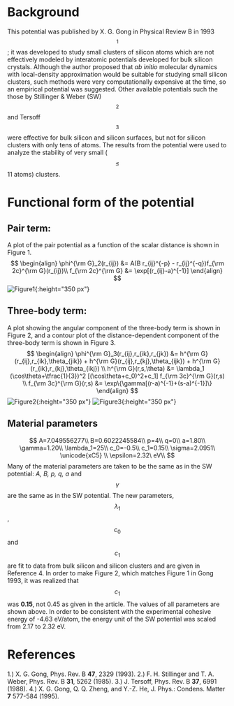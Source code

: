 # Background
This potential was published by X. G. Gong in Physical Review B in 1993$$^1$$; it was developed to study small clusters of silicon atoms which are not effectively modeled by interatomic potentials developed for bulk silicon crystals. Although the author proposed that *ab initio* molecular dynamics with local-density approximation would be suitable for studying small silicon clusters, such methods were very computationally expensive at the time, so an empirical potential was suggested. Other available potentials such the those by Stillinger \& Weber (SW)$$^2$$ and Tersoff$$^3$$ were effective for bulk silicon and silicon surfaces, but not for silicon clusters with only tens of atoms. The results from the potential were used to analyze the stability of very small ($$\leq$$ 11 atoms) clusters.
# Functional form of the potential
## Pair term:
A plot of the pair potential as a function of the scalar distance is shown in Figure 1.
$$
\begin{align}
\phi^{\rm G}_2(r_{ij}) &= A(B r_{ij}^{-p} - r_{ij}^{-q})f_{\rm 2c}^{\rm G}(r_{ij})\\
f_{\rm 2c}^{\rm G} &= \exp[(r_{ij}-a)^{-1}] 
\end{align}
$$
![Figure1](/wimage/MD_065419309200_000/Schma174/Figure1.png){:height="350 px"}
## Three-body term:
A plot showing the angular component of the three-body term is shown in Figure 2, and a contour plot of the distance-dependent component of the three-body term is shown in Figure 3.
$$
\begin{align}
\phi^{\rm G}_3(r_{ij},r_{ik},r_{jk}) &= h^{\rm G}(r_{ij},r_{ik},\theta_{jik}) + h^{\rm G}(r_{ij},r_{kj},\theta_{ijk}) + h^{\rm G}(r_{ik},r_{kj},\theta_{ikj}) \\
h^{\rm G}(r,s,\theta) &= \lambda_1 (\cos\theta+\tfrac{1}{3})^2 [(\cos\theta+c_0)^2+c_1] f_{\rm 3c}^{\rm G}(r,s)  \\
f_{\rm 3c}^{\rm G}(r,s) &= \exp\{\gamma[(r-a)^{-1}+(s-a)^{-1}]\} 
\end{align}
$$
![Figure2](/wimage/MD_065419309200_000/Schma174/Figure2.png){:height="350 px"} ![Figure3](/wimage/MD_065419309200_000/Schma174/Figure3.png){:height="350 px"}
## Material parameters
$$
A=7.049556277\\
B=0.6022245584\\
p=4\\
q=0\\
a=1.80\\
\gamma=1.20\\
\lambda_1=25\\
c_0=-0.5\\
c_1=0.15\\
\sigma=2.0951\ \unicode{xC5} \\
\epsilon=2.32\ eV\\
$$
Many of the material parameters are taken to be the same as in the SW potential: *A, B, p, q, a* and $$\gamma$$ are the same as in the SW potential. The new parameters, $$\lambda_1$$, $$c_0$$ and $$c_1$$ are fit to data from bulk silicon and silicon clusters and are given in Reference 4. In order to make Figure 2, which matches Figure 1 in Gong 1993, it was realized that $$c_1$$ was **0.15**, not 0.45 as given in the article. The values of all parameters are shown above. In order to be consistent with the experimental cohesive energy of -4.63 eV/atom, the energy unit of the SW potential was scaled from 2.17 to 2.32 eV.
# References
1.) X. G. Gong, Phys. Rev. B **47**, 2329 (1993).
2.) F. H. Stillinger and T. A. Weber, Phys. Rev. B **31**, 5262 (1985).
3.) J. Tersoff, Phys. Rev. B **37**, 6991 (1988).
4.) X. G. Gong, Q. Q. Zheng, and Y.-Z. He, J. Phys.: Condens. Matter **7** 577-584 (1995).
